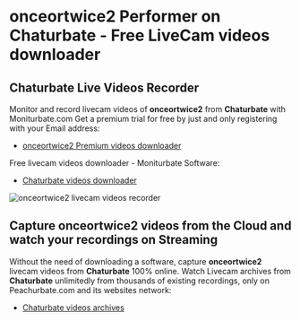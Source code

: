 # onceortwice2 Performer on Chaturbate - Free LiveCam videos downloader

## Chaturbate Live Videos Recorder

Monitor and record livecam videos of **onceortwice2** from **Chaturbate** with Moniturbate.com
Get a premium trial for free by just and only registering with your Email address:
* [onceortwice2 Premium videos downloader](https://moniturbate.com/request-demo-licence-key.html)

Free livecam videos downloader - Moniturbate Software:
* [Chaturbate videos downloader](https://moniturbate.com/moniturbate-download-software.html)

![onceortwice2 livecam videos recorder](https://peachurnet.com/templates/moniturbate-software.png)


## Capture onceortwice2 videos from the Cloud and watch your recordings on Streaming

Without the need of downloading a software, capture **onceortwice2** livecam videos from **Chaturbate** 100% online.
Watch Livecam archives from **Chaturbate** unlimitedly from thousands of existing recordings, only on Peachurbate.com and its websites network:
* [Chaturbate videos archives](https://peachurnet.com/)